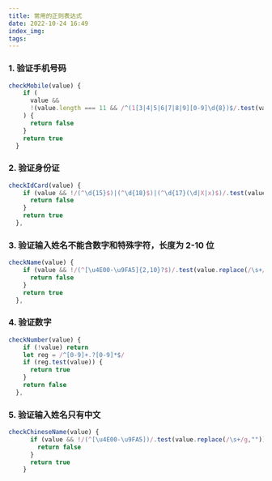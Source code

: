```yaml
---
title: 常用的正则表达式
date: 2022-10-24 16:49
index_img:
tags:
---
```


### 1. 验证手机号码

```javaScript
checkMobile(value) {
    if (
      value &&
      !(value.length === 11 && /^(1[3|4|5|6|7|8|9][0-9]\d{8})$/.test(value))
    ) {
      return false
    }
    return true
  }
```

### 2. 验证身份证

```javaScript
checkIdCard(value) {
    if (value && !/(^\d{15}$)|(^\d{18}$)|(^\d{17}(\d|X|x)$)/.test(value)) {
      return false
    }
    return true
  },
```

### 3. 验证输入姓名不能含数字和特殊字符，长度为 2-10 位

```javaScript
checkName(value) {
    if (value && !/(^[\u4E00-\u9FA5]{2,10}?$)/.test(value.replace(/\s+/g,""))) {
      return false
    }
    return true
  },
```

### 4. 验证数字

```javaScript
checkNumber(value) {
    if (!value) return
    let reg = /^[0-9]+.?[0-9]*$/
    if (reg.test(value)) {
      return true
    }
    return false
  },
```

### 5. 验证输入姓名只有中文

```javaScript
checkChineseName(value) {
      if (value && !/(^[\u4E00-\u9FA5])/.test(value.replace(/\s+/g,""))) {
        return false
      }
      return true
    }
```

